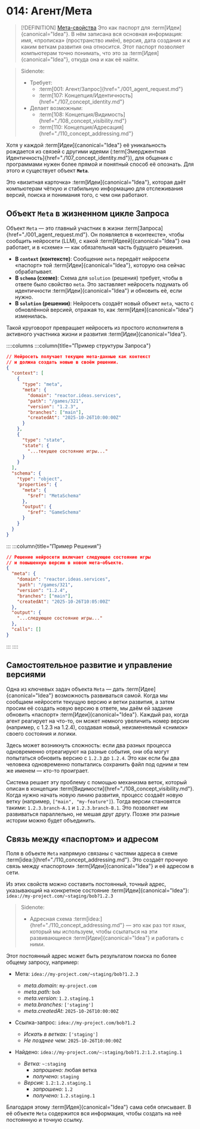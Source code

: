 # 014: Агент/Мета

> [!DEFINITION] [Мета-свойства](./000_glossary.md)
> Это как паспорт для :term[Идеи]{canonical="Idea"}. В нём записана вся основная информация: имя, «прописка» (пространство имён), версия, дата создания и к каким веткам развития она относится. Этот паспорт позволяет компьютерам точно понимать, что это за :term[Идея]{canonical="Idea"}, откуда она и как её найти.

> Sidenote:
> - Требует:
>   - :term[001: Агент/Запрос]{href="./001_agent_request.md"}
>   - :term[107: Концепция/Идентичность]{href="./107_concept_identity.md"}
> - Делает возможным:
>   - :term[108: Концепция/Видимость]{href="./108_concept_visibility.md"}
>   - :term[110: Концепция/Адресация]{href="./110_concept_addressing.md"}

Хотя у каждой :term[Идеи]{canonical="Idea"} её уникальность рождается из связей с другими идеями (:term[Эмерджентная Идентичность]{href="./107_concept_identity.md"}), для общения с программами нужен более прямой и понятный способ её опознать. Для этого и существует объект **`Meta`**.

Это «визитная карточка» :term[Идеи]{canonical="Idea"}, которая даёт компьютерам чёткую и стабильную информацию для отслеживания версий, поиска и понимания того, с чем они работают.

## Объект `Meta` в жизненном цикле Запроса

Объект `Meta` — это главный участник в жизни :term[Запроса]{href="./001_agent_request.md"}. Он появляется в «контексте», чтобы сообщить нейросети (LLM), с какой :term[Идеей]{canonical="Idea"} она работает, и в «схеме» — как обязательная часть будущего решения.

- **В `context` (контексте)**: Сообщение `meta` передаёт нейросети «паспорт» той :term[Идеи]{canonical="Idea"}, которую она сейчас обрабатывает.
- **В `schema` (схеме)**: Схема для `solution` (решения) требует, чтобы в ответе было свойство `meta`. Это заставляет нейросеть подумать об идентичности :term[Идеи]{canonical="Idea"} и обновить её, если нужно.
- **В `solution` (решении)**: Нейросеть создаёт новый объект `meta`, часто с обновлённой версией, отражая то, как :term[Идея]{canonical="Idea"} изменилась.

Такой круговорот превращает нейросеть из простого исполнителя в активного участника жизни и развития :term[Идеи]{canonical="Idea"}.

::::columns
:::column{title="Пример структуры Запроса"}

```json
// Нейросеть получает текущие мета-данные как контекст
// и должна создать новые в своём решении.
{
  "context": [
    {
      "type": "meta",
      "meta": {
        "domain": "reactor.ideas.services",
        "path": "/games/321",
        "version": "1.2.3",
        "branches": ["main"],
        "createdAt": "2025-10-26T10:00:00Z"
      }
    },
    {
      "type": "state",
      "state": {
        "...текущее состояние игры..."
      }
    }
  ],
  "schema": {
    "type": "object",
    "properties": {
      "meta": {
        "$ref": "MetaSchema"
      },
      "output": {
        "$ref": "GameSchema"
      }
    }
  }
}
```

:::
:::column{title="Пример Решения"}

```json
// Решение нейросети включает следующее состояние игры
// и повышенную версию в новом мета-объекте.
{
  "meta": {
    "domain": "reactor.ideas.services",
    "path": "/games/321",
    "version": "1.2.4",
    "branches": ["main"],
    "createdAt": "2025-10-26T10:05:00Z"
  },
  "output": {
    "...следующее состояние игры..."
  },
  "calls": []
}
```

:::
::::

## Самостоятельное развитие и управление версиями

Одна из ключевых задач объекта `Meta` — дать :term[Идее]{canonical="Idea"} возможность развиваться самой. Когда мы сообщаем нейросети текущую версию и ветки развития, а затем просим её создать новую версию в ответе, мы даём ей задание обновить «паспорт» :term[Идеи]{canonical="Idea"}. Каждый раз, когда агент реагирует на что-то, он может немного увеличить номер версии (например, с 1.2.3 на 1.2.4), создавая новый, неизменяемый «снимок» своего состояния и логики.

Здесь может возникнуть сложность: если два разных процесса одновременно отреагируют на разные события, они оба могут попытаться обновить версию с `1.2.3` до `1.2.4`. Это как если бы два человека одновременно попытались сохранить файл под одним и тем же именем — кто-то проиграет.

Система решает эту проблему с помощью механизма веток, который описан в концепции :term[Видимости]{href="./108_concept_visibility.md"}. Когда нужно начать новую линию развития, процесс создаёт новую ветку (например, `["main", "my-feature"]`). Тогда версии становятся такими: `1.2.3.branch-A.1` и `1.2.3.branch-B.1`. Это позволяет им развиваться параллельно, не мешая друг другу. Позже эти разные истории можно будет объединить.

## Связь между «паспортом» и адресом

Поля в объекте `Meta` напрямую связаны с частями адреса в схеме :term[idea:]{href="./110_concept_addressing.md"}. Это создаёт прочную связь между «паспортом» :term[Идеи]{canonical="Idea"} и её адресом в сети.

Из этих свойств можно составить постоянный, точный адрес, указывающий на конкретное состояние :term[Идеи]{canonical="Idea"}: `idea://my-project.com/~staging/bob?1.2.3`

> Sidenote:
> - Адресная схема :term[idea:]{href="./110_concept_addressing.md"} — это как раз тот язык, который мы используем, чтобы ссылаться на эти развивающиеся :term[Идеи]{canonical="Idea"} и работать с ними.

Этот постоянный адрес может быть результатом поиска по более общему запросу, например:

- Мета: `idea://my-project.com/~staging/bob?1.2.3`
  - _meta.domain:_ `my-project.com`
  - _meta.path:_ `bob`
  - _meta.version:_ `1.2.staging.1`
  - _meta.branches:_ `['staging']`
  - _meta.createdAt:_ `2025-10-26T10:00:00Z`


- Ссылка-запрос: `idea://my-project.com/bob?1.2`
  - _Искать в ветках:_ `['staging']`
  - _Не позднее чем:_ `2025-10-26T10:00:00Z`

- Найдено: `idea://my-project.com/~:staging/bob?1.2:1.2.staging.1`
  - _Ветка:_ `~:staging`
    - _запрошено:_ любая ветка
    - _получено_: `staging`
  - _Версия:_ `1.2:1.2.staging.1`
    - _запрошено:_ `1.2`
    - _получено:_ `1.2.staging.1`

Благодаря этому :term[Идея]{canonical="Idea"} сама себя описывает. В её объекте `Meta` содержится вся информация, чтобы создать на неё постоянную и точную ссылку.
